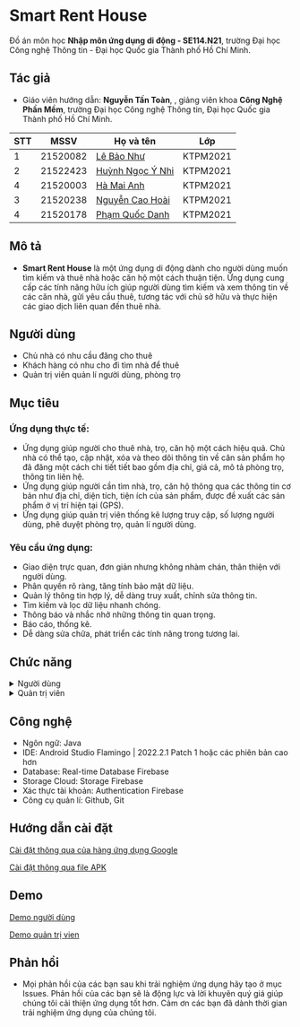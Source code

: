 
# Smart Rent House

Đồ án môn học **Nhập môn ứng dụng di động - SE114.N21**, trường Đại học Công nghệ Thông tin - Đại học Quốc gia Thành phố Hồ Chí Minh.


## Tác giả

- Giáo viên hướng dẫn: **Nguyễn Tấn Toàn**, , giảng viên khoa **Công Nghệ Phần Mềm**, trường Đại học Công nghệ Thông tin, Đại học Quốc gia Thành phố Hồ Chí Minh.

| STT | MSSV     | Họ và tên                                                  | Lớp      | 
| --- | -------- | ---------------------------------------------------------- | -------- | 
| 1   | 21520082 | [Lê Bảo Như](https://github.com/nhubaole)          | KTPM2021 | 
| 2   | 21522423 | [Huỳnh Ngọc Ý Nhi](https://github.com/Nhongnhong-0101)             | KTPM2021 | 
| 4   | 21520003 | [Hà Mai Anh](https://github.com/AnhHa03) | KTPM2021 | 
| 3   | 21520238 | [Nguyễn Cao Hoài](https://github.com/Kaowai) | KTPM2021 | 
| 4   | 21520178 | [Phạm Quốc Danh](https://github.com/QuDaMyker)          | KTPM2021 | 


## Mô tả

- **Smart Rent House** là một ứng dụng di động dành cho người dùng muốn tìm kiếm và thuê nhà hoặc căn hộ một cách thuận tiện. Ứng dụng cung cấp các tính năng hữu ích giúp người dùng tìm kiếm và xem thông tin về các căn nhà, gửi yêu cầu thuê, tương tác với chủ sở hữu và thực hiện các giao dịch liên quan đến thuê nhà.



## Người dùng
- Chủ nhà có nhu cầu đăng cho thuê
- Khách hàng có nhu cho đi tìm nhà để thuê
- Quản trị viên quản lí người dùng, phòng trọ
## Mục tiêu
### Ứng dụng thực tế:
- Ứng dụng giúp người cho thuê nhà, trọ, căn hộ một cách hiệu quả. Chủ nhà có thể tạo, cập nhật, xóa và theo dõi thông tin về căn sản phẩm họ đã đăng một cách chi tiết tiết bao gồm địa chỉ, giá cả, mô tả phòng trọ, thông tin liên hệ.
- Ứng dụng giúp người cần tìm nhà, trọ, căn hộ thông qua các thông tin cơ bản như địa chỉ, diện tích, tiện ích của sản phẩm, được đề xuất các sản phẩm ở vị trí hiện tại (GPS).
- Ứng dụng giúp quản trị viên thống kê lượng truy cập, số lượng người dùng, phê duyệt phòng trọ, quản lí người dùng.

### Yêu cầu ứng dụng:
*	Giao diện trực quan, đơn giản nhưng không nhàm chán, thân thiện với người dùng.
*	Phân quyền rõ ràng, tăng tính bảo mật dữ liệu.
*	Quản lý thông tin hợp lý, dễ dàng truy xuất, chỉnh sửa thông tin.
*	Tìm kiếm và lọc dữ liệu nhanh chóng.
*	Thông báo và nhắc nhở những thông tin quan trọng.
*	Báo cáo, thống kê.
*	Dễ dàng sửa chữa, phát triển các tính năng trong tương lai.
## Chức năng
<details>
  <summary>Người dùng</summary>
  
  - Đăng nhập theo phần quyền người dùng thông qua Google hoặc đăng kí tài khoản thông qua email và mật khẩu.
  - Tạo tin cho thuê nhà, căn hộ, phòng trọ mới
  - Tìm kiếm phòng trọ theo khu vực
  - Nhắn tin, hỏi đáp, thực hiện cuộc gọi với chủ nhà.
  - Báo cáo lỗi ứng dụng.
  - Thay đổi thông tin cá nhân.
  - Quan sát vị trí phòng trọ thông qua Google Map được tích hợp sẵn.
</details>
<details>
  <summary>Quản trị viên</summary>
  
  - Đăng nhập theo phần quyền quản trị viên.
  - Giám sát thông kê dữ liệu.
  - Phê duyệt, từ chối bài đăng.
  - Quản lí người dùng, khóa/ mở khóa tài khoản.
</details>
 
## Công nghệ
- Ngôn ngữ: Java
- IDE: Android Studio Flamingo | 2022.2.1 Patch 1 hoặc các phiên bản cao hơn
- Database: Real-time Database Firebase
- Storage Cloud: Storage Firebase
- Xác thực tài khoản: Authentication Firebase
- Công cụ quản lí: Github, Git
## Hướng dẫn cài đặt

[Cài đặt thông qua của hàng ứng dụng Google]()

[Cài đặt thông qua file APK](https://drive.google.com/drive/folders/1sqYQaI4tuwSryxaeNmVJDI5hGH190OTQ?usp=sharing) 
## Demo

[Demo người dùng](https://www.figma.com/proto/j72g4d8wd3Lpg1OHMvnLRa/SE114-Project-UI?node-id=3-3456&scaling=scale-down&page-id=3%3A3456&starting-point-node-id=6%3A63&prev-org-id=external-teams) 

[Demo quản trị vien](https://www.figma.com/proto/j72g4d8wd3Lpg1OHMvnLRa/SE114-Project-UI?node-id=1083-10659&scaling=scale-down&page-id=1083%3A10659&starting-point-node-id=1120%3A10635&prev-org-id=external-teams)


## Phản hồi
- Mọi phản hồi của các bạn sau khi trải nghiệm ứng dụng hãy tạo ở mục Issues. Phản hồi của các bạn sẽ là động lực và lời khuyên quý giá giúp chúng tôi cải thiện ứng dụng tốt hơn. Cảm ơn các bạn đã dành thời gian trải nghiệm ứng dụng của chúng tôi.